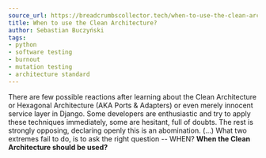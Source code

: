 ```yaml
---
source_url: https://breadcrumbscollector.tech/when-to-use-the-clean-architecture/
title: When to use the Clean Architecture?
author: Sebastian Buczyński
tags:
- python
- software testing
- burnout
- mutation testing
- architecture standard
---
```


There are few possible reactions after learning about the Clean Architecture or Hexagonal Architecture (AKA Ports & Adapters) or even merely innocent service layer in Django. Some developers are enthusiastic and try to apply these techniques immediately, some are hesitant, full of doubts. The rest is strongly opposing, declaring openly this is an abomination. (\...) What two extremes fail to do, is to ask the right question -- WHEN? **When the Clean Architecture should be used?** 
